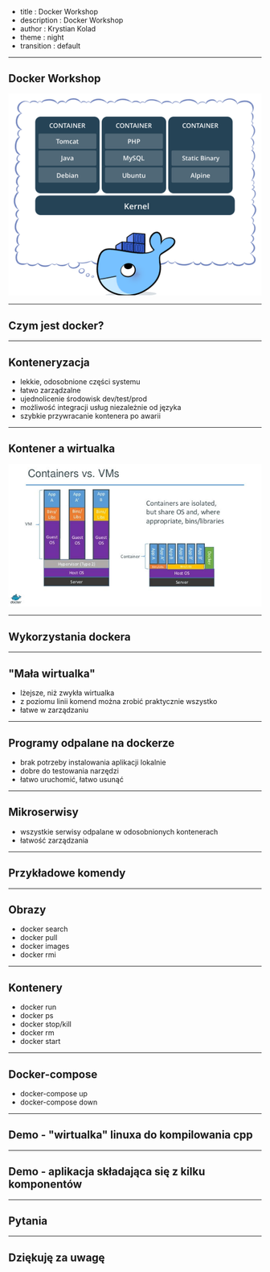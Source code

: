 - title : Docker Workshop
- description : Docker Workshop
- author : Krystian Kolad
- theme : night
- transition : default

***

## Docker Workshop

 <img src="images/docker/docker.png" style="background: transparent; border-style: none;"  width=700 />

***

## Czym jest docker?

---

## Konteneryzacja

* lekkie, odosobnione części systemu
* łatwo zarządzalne
* ujednolicenie środowisk dev/test/prod
* możliwość integracji usług niezależnie od języka
* szybkie przywracanie kontenera po awarii

---

## Kontener a wirtualka

 <img src="images/docker/vmcontainer.jpg" style="background: transparent; border-style: none;"  width=700 />

***

## Wykorzystania dockera

---

## "Mała wirtualka"

* lżejsze, niż zwykła wirtualka
* z poziomu linii komend można zrobić praktycznie wszystko
* łatwe w zarządzaniu

---

## Programy odpalane na dockerze

* brak potrzeby instalowania aplikacji lokalnie
* dobre do testowania narzędzi
* łatwo uruchomić, łatwo usunąć

---

## Mikroserwisy

* wszystkie serwisy odpalane w odosobnionych kontenerach
* łatwość zarządzania

***

## Przykładowe komendy

---

## Obrazy

* docker search
* docker pull
* docker images
* docker rmi

---

## Kontenery

* docker run
* docker ps
* docker stop/kill
* docker rm
* docker start

---

## Docker-compose

* docker-compose up
* docker-compose down

***

## Demo - "wirtualka" linuxa do kompilowania cpp

***

## Demo - aplikacja składająca się z kilku komponentów

***

## Pytania

*** 

## Dziękuję za uwagę